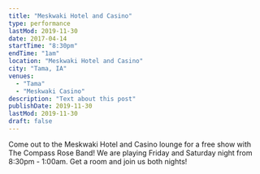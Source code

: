 ```yaml
---
title: "Meskwaki Hotel and Casino"
type: performance
lastMod: 2019-11-30
date: 2017-04-14
startTime: "8:30pm"
endTime: "1am"
location: "Meskwaki Hotel and Casino"
city: "Tama, IA"
venues:
  - "Tama"
  - "Meskwaki Casino"
description: "Text about this post"
publishDate: 2019-11-30
lastMod: 2019-11-30
draft: false
---
```


Come out to the Meskwaki Hotel and Casino lounge for a free show with The Compass Rose Band! We are playing Friday and Saturday night from 8:30pm - 1:00am. Get a room and join us both nights!
